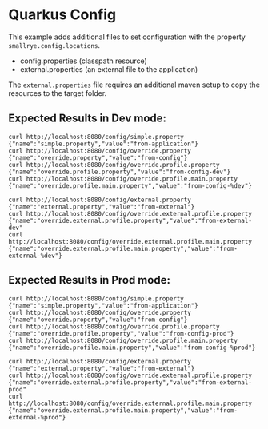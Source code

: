 # Quarkus Config

This example adds additional files to set configuration with the property `smallrye.config.locations`.

- config.properties (classpath resource)
- external.properties (an external file to the application)

The `external.properties` file requires an additional maven setup to copy the resources to the target folder.

## Expected Results in Dev mode:

```
curl http://localhost:8080/config/simple.property
{"name":"simple.property","value":"from-application"}
curl http://localhost:8080/config/override.property
{"name":"override.property","value":"from-config"}
curl http://localhost:8080/config/override.profile.property
{"name":"override.profile.property","value":"from-config-dev"}
curl http://localhost:8080/config/override.profile.main.property
{"name":"override.profile.main.property","value":"from-config-%dev"}

curl http://localhost:8080/config/external.property
{"name":"external.property","value":"from-external"}
curl http://localhost:8080/config/override.external.profile.property
{"name":"override.external.profile.property","value":"from-external-dev"
curl http://localhost:8080/config/override.external.profile.main.property
{"name":"override.external.profile.main.property","value":"from-external-%dev"}
```

## Expected Results in Prod mode:

```
curl http://localhost:8080/config/simple.property
{"name":"simple.property","value":"from-application"}
curl http://localhost:8080/config/override.property
{"name":"override.property","value":"from-config"}
curl http://localhost:8080/config/override.profile.property
{"name":"override.profile.property","value":"from-config-prod"}
curl http://localhost:8080/config/override.profile.main.property
{"name":"override.profile.main.property","value":"from-config-%prod"}

curl http://localhost:8080/config/external.property
{"name":"external.property","value":"from-external"}
curl http://localhost:8080/config/override.external.profile.property
{"name":"override.external.profile.property","value":"from-external-prod"
curl http://localhost:8080/config/override.external.profile.main.property
{"name":"override.external.profile.main.property","value":"from-external-%prod"}
```
